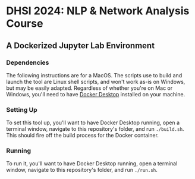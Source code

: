 # DHSI 2024: NLP & Network Analysis Course
## A Dockerized Jupyter Lab Environment

### Dependencies
The following instructions are for a MacOS. The scripts use to build and launch the tool are Linux shell scripts, and won't work as-is on Windows, but may be easily adapted. Regardless of whether you're on Mac or Windows, you'll need to have [Docker Desktop](https://www.docker.com/products/docker-desktop/) installed on your machine.

### Setting Up
To set this tool up, you'll want to have Docker Desktop running, open a terminal window, navigate to this repository's folder, and run `./build.sh`. This should fire off the build process for the Docker container.

### Running
To run it, you'll want to have Docker Desktop running, open a terminal window, navigate to this repository's folder, and run `./run.sh`.
